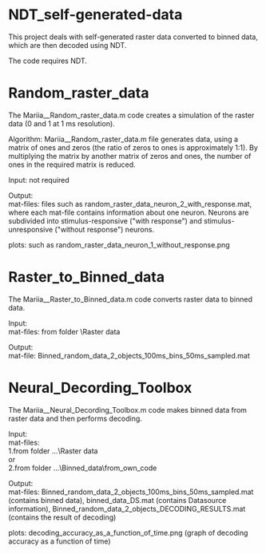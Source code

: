 # NDT_self-generated-data
This project deals with self-generated raster data converted to binned data, which are then decoded using NDT.

The code requires NDT.


# Random_raster_data
The Mariia__Random_raster_data.m code creates a simulation of the raster data (0 and 1 at 1 ms resolution).


Algorithm: Mariia__Random_raster_data.m file generates data, using a matrix of ones and zeros (the ratio of zeros to ones is approximately 1:1). 
By multiplying the matrix by another matrix of zeros and ones, the number of ones in the required matrix is reduced.

Input: not required                                                                                              

Output:                                                                                                                       
mat-files: files such as random_raster_data_neuron_2_with_response.mat, where each mat-file contains information about one neuron. 
Neurons are subdivided into stimulus-responsive ("with response") and stimulus-unresponsive ("without response") neurons. 

plots: such as random_raster_data_neuron_1_without_response.png


# Raster_to_Binned_data
The Mariia__Raster_to_Binned_data.m code converts raster data to binned data.

Input:                                                                                                                   
mat-files: from folder \Raster data                                                                           

Output:                                                                        
mat-file: Binned_random_data_2_objects_100ms_bins_50ms_sampled.mat 


# Neural_Decording_Toolbox
The Mariia__Neural_Decording_Toolbox.m code makes binned data from raster data and then performs decoding. 

Input:                                                                                                                              
mat-files:                                                                                                                            
1.from folder …\Raster data                                                                                                                  
or                                                                                                                                                                                                                         
2.from folder …\Binned_data\from_own_code                                                                                                                                                                                  

Output:                                                                        
mat-files: 
Binned_random_data_2_objects_100ms_bins_50ms_sampled.mat (contains binned data),
binned_data_DS.mat (contains Datasource information), 
Binned_random_data_2_objects_DECODING_RESULTS.mat (contains the result of decoding)

plots: 
decoding_accuracy_as_a_function_of_time.png (graph of decoding accuracy as a function of time) 
